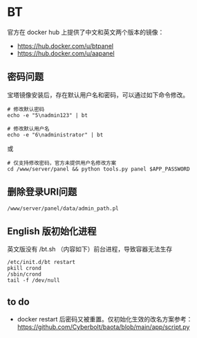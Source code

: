 # BT

官方在 docker hub 上提供了中文和英文两个版本的镜像：

* https://hub.docker.com/u/btpanel
* https://hub.docker.com/u/aapanel


## 密码问题

宝塔镜像安装后，存在默认用户名和密码，可以通过如下命令修改。  

```
# 修改默认密码
echo -e "5\nadmin123" | bt

# 修改默认用户名
echo -e "6\nadministrator" | bt
```

或
```
# 仅支持修改密码，官方未提供用户名修改方案
cd /www/server/panel && python tools.py panel $APP_PASSWORD
```

## 删除登录URI问题

```
/www/server/panel/data/admin_path.pl

```

## English 版初始化进程

英文版没有 /bt.sh （内容如下）前台进程，导致容器无法生存
   ```
/etc/init.d/bt restart
pkill crond
/sbin/crond
tail -f /dev/null
  ```


## to do

* docker restart 后密码又被重置。仅初始化生效的改名方案参考：https://github.com/Cyberbolt/baota/blob/main/app/script.py

